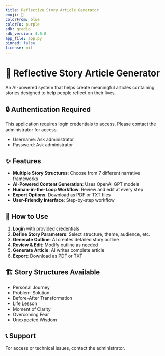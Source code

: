 ```yaml
---
title: Reflective Story Article Generator
emoji: 🌟
colorFrom: blue
colorTo: purple
sdk: gradio
sdk_version: 4.0.0
app_file: app.py
pinned: false
license: mit
---
```


# 🌟 Reflective Story Article Generator

An AI-powered system that helps create meaningful articles containing stories designed to help people reflect on their lives.

## 🔒 Authentication Required

This application requires login credentials to access. Please contact the administrator for access.

- Username: Ask administrator
- Password: Ask administrator

## ✨ Features

- **Multiple Story Structures**: Choose from 7 different narrative frameworks
- **AI-Powered Content Generation**: Uses OpenAI GPT models
- **Human-in-the-Loop Workflow**: Review and edit at every step
- **Export Options**: Download as PDF or TXT files
- **User-Friendly Interface**: Step-by-step workflow

## 📝 How to Use

1. **Login** with provided credentials
2. **Define Story Parameters**: Select structure, theme, audience, etc.
3. **Generate Outline**: AI creates detailed story outline
4. **Review & Edit**: Modify outline as needed
5. **Generate Article**: AI writes complete article
6. **Export**: Download as PDF or TXT

## 🏗️ Story Structures Available

- Personal Journey
- Problem-Solution  
- Before-After Transformation
- Life Lesson
- Moment of Clarity
- Overcoming Fear
- Unexpected Wisdom

## 📞 Support

For access or technical issues, contact the administrator.